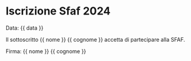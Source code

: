 # Iscrizione Sfaf 2024

Data: {{ data }}

Il sottoscritto {{ nome }} {{ cognome }} accetta di partecipare alla SFAF.

Firma:
{{ nome }} {{ cognome }}
